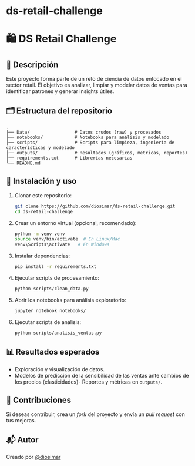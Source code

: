 # ds-retail-challenge

# 🛍️ DS Retail Challenge

## 📘 Descripción

Este proyecto forma parte de un reto de ciencia de datos enfocado en el sector retail. 
El objetivo es analizar, limpiar y modelar datos de ventas para identificar patrones y generar insights útiles.

## 🗂️ Estructura del repositorio

```
.
├── Data/                 # Datos crudos (raw) y procesados
├── notebooks/            # Notebooks para análisis y modelado
├── scripts/              # Scripts para limpieza, ingeniería de características y modelado
├── outputs/              # Resultados (gráficos, métricas, reportes)
├── requirements.txt      # Librerías necesarias
└── README.md
```

## 🚀 Instalación y uso

1. Clonar este repositorio:
   ```bash
   git clone https://github.com/diosimar/ds-retail-challenge.git
   cd ds-retail-challenge
   ```

2. Crear un entorno virtual (opcional, recomendado):
   ```bash
   python -m venv venv
   source venv/bin/activate  # En Linux/Mac
   venv\Scripts\activate   # En Windows
   ```

3. Instalar dependencias:
   ```bash
   pip install -r requirements.txt
   ```

4. Ejecutar scripts de procesamiento:
   ```bash
   python scripts/clean_data.py
   ```

5. Abrir los notebooks para análisis exploratorio:
   ```bash
   jupyter notebook notebooks/
   ```
6. Ejecutar scripts de análisis:
   ```bash
   python scripts/analisis_ventas.py
   ```
## 📊 Resultados esperados

- Exploración y visualización de datos.
- Modelos de predicción de la sensibilidad de las ventas ante cambios de los precios (elasticidades)- Reportes y métricas en `outputs/`.

## 🤝 Contribuciones

Si deseas contribuir, crea un *fork* del proyecto y envía un *pull request* con tus mejoras.

## 📬 Autor

Creado por [@diosimar](https://github.com/diosimar)
